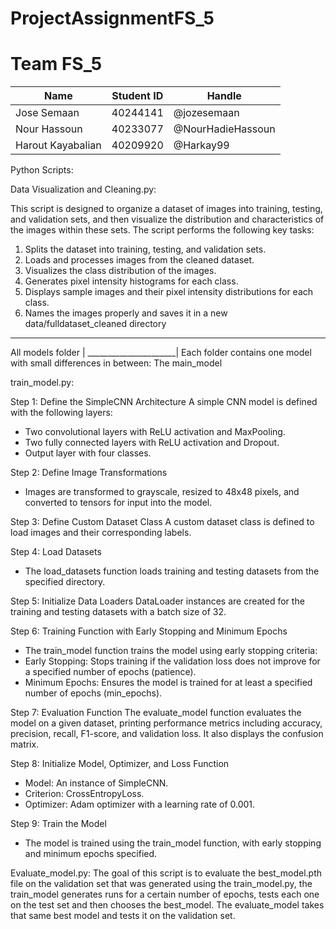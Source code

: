 # ProjectAssignmentFS_5

# Team FS_5

| Name | Student ID | Handle |
| ---- | ---------- | ------ |
| Jose Semaan | 40244141 | @jozesemaan |
| Nour Hassoun | 40233077 | @NourHadieHassoun |
| Harout Kayabalian | 40209920 | @Harkay99 |

Python Scripts:

Data Visualization and Cleaning.py:

This script is designed to organize a dataset of images into training, testing, and validation sets, and then visualize the distribution and characteristics of the images within these sets. The script performs the following key tasks:
1.	Splits the dataset into training, testing, and validation sets.
2.	Loads and processes images from the cleaned dataset.
3.	Visualizes the class distribution of the images.
4.	Generates pixel intensity histograms for each class.
5.	Displays sample images and their pixel intensity distributions for each class.
6.  Names the images properly and saves it in a new data/fulldataset_cleaned directory

______________________
All models folder     |
______________________|
Each folder contains one model with small differences in between:
The main_model 

train_model.py:

Step 1: Define the SimpleCNN Architecture
A simple CNN model is defined with the following layers:
- Two convolutional layers with ReLU activation and MaxPooling.
- Two fully connected layers with ReLU activation and Dropout.
- Output layer with four classes.

Step 2: Define Image Transformations
- Images are transformed to grayscale, resized to 48x48 pixels, and converted to tensors for input into the model.

Step 3: Define Custom Dataset Class
A custom dataset class is defined to load images and their corresponding labels.

Step 4: Load Datasets
- The load_datasets function loads training and testing datasets from the specified directory.

Step 5: Initialize Data Loaders
DataLoader instances are created for the training and testing datasets with a batch size of 32.

Step 6: Training Function with Early Stopping and Minimum Epochs
- The train_model function trains the model using early stopping criteria:
- Early Stopping: Stops training if the validation loss does not improve for a specified number of epochs (patience).
- Minimum Epochs: Ensures the model is trained for at least a specified number of epochs (min_epochs).

Step 7: Evaluation Function
The evaluate_model function evaluates the model on a given dataset, printing performance metrics including accuracy, precision, recall, F1-score, and validation loss. It also displays the confusion matrix.

Step 8: Initialize Model, Optimizer, and Loss Function
- Model: An instance of SimpleCNN.
- Criterion: CrossEntropyLoss.
- Optimizer: Adam optimizer with a learning rate of 0.001.

Step 9: Train the Model
- The model is trained using the train_model function, with early stopping and minimum epochs specified.


Evaluate_model.py: 
The goal of this script is to evaluate the best_model.pth file on the validation set that was generated using the train_model.py, the train_model generates runs for a certain number of epochs, tests each one on the test set and then chooses the best_model.
The evaluate_model takes that same best model and tests it on the validation set.





